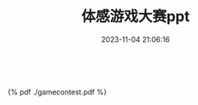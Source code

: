 ﻿---
title: 体感游戏大赛ppt
date: 2023-11-04 21:06:16
---

<br>
 
 
{% pdf  ./gamecontest.pdf %} 
 
 
<br>